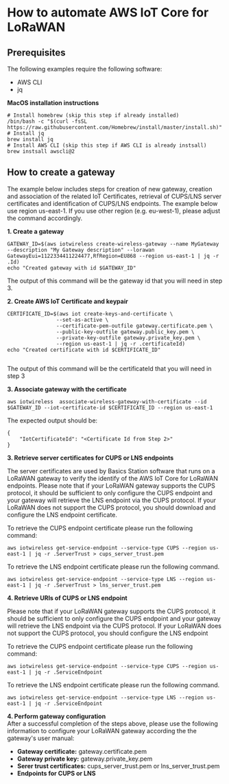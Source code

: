 # How to automate AWS IoT Core for LoRaWAN 
## Prerequisites
The following examples require the following software:
- AWS CLI
- jq

**MacOS installation instructions**

```shell
# Install homebrew (skip this step if already installed)
/bin/bash -c "$(curl -fsSL https://raw.githubusercontent.com/Homebrew/install/master/install.sh)"
# Install jq
brew install jq
# Install AWS CLI (skip this step if AWS CLI is already instsall)
brew instsall awscli@2
```
  

## How to create a gateway
The example below includes steps for creation of new gateway, creation and association of the related IoT Certificates, retrieval of CUPS/LNS server certificates and identification of CUPS/LNS endpoints. The example below use region us-east-1. If you use other region (e.g. eu-west-1), please adjust the command accordingly.

**1. Create a gateway**  

```shell
GATEWAY_ID=$(aws iotwireless create-wireless-gateway --name MyGateway --description "My Gateway description" --lorawan GatewayEui=1122334411224477,RfRegion=EU868 --region us-east-1 | jq -r .Id)
echo "Created gateway with id $GATEWAY_ID"
```

The output of this command will be the gateway id that you will need in step 3.

**2. Create AWS IoT Certificate and keypair**

```shell 
CERTIFICATE_ID=$(aws iot create-keys-and-certificate \
                --set-as-active \
                --certificate-pem-outfile gateway.certificate.pem \
                --public-key-outfile gateway.public_key.pem \
                --private-key-outfile gateway.private_key.pem \
                --region us-east-1 | jq -r .certificateId)
echo "Created certificate with id $CERTIFICATE_ID"                
                                
```

The output of this command will be the certificateId that you will need in step 3

**3. Associate gateway with the certificate**

```shell
aws iotwireless  associate-wireless-gateway-with-certificate --id $GATEWAY_ID --iot-certificate-id $CERTIFICATE_ID --region us-east-1
```

The expected output should be:

```shell
{
    "IotCertificateId": "<Certificate Id from Step 2>"
}
```

**3. Retrieve server certificates for CUPS or LNS endpoints**

The server certificates are used by Basics Station software that runs on a LoRaWAN gateway to verify the identify of the AWS IoT Core for LoRaWAN endpoints. Please note that if your LoRaWAN gateway supports the CUPS protocol, it should be sufficient to only configure the CUPS endpoint and your gateway will retrieve the LNS endpoint via the CUPS protocol. If your LoRaWAN does not support the CUPS protocol, you should download and configure the LNS endpoint certificate.   

To retrieve the CUPS endpoint certificate please run the following command:
```shell  
aws iotwireless get-service-endpoint --service-type CUPS --region us-east-1 | jq -r .ServerTrust > cups_server_trust.pem
```

To retrieve the LNS endpoint certificate please run the following command. 
```shell  
aws iotwireless get-service-endpoint --service-type LNS --region us-east-1 | jq -r .ServerTrust > lns_server_trust.pem
```

**4. Retrieve URIs of CUPS or LNS endpoint**

Please note that if your LoRaWAN gateway supports the CUPS protocol, it should be sufficient to only configure the CUPS endpoint and your gateway will retrieve the LNS endpoint via the CUPS protocol. If your LoRaWAN does not support the CUPS protocol, you should configure the LNS endpoint

To retrieve the CUPS endpoint certificate please run the following command:
```shell  
aws iotwireless get-service-endpoint --service-type CUPS --region us-east-1 | jq -r .ServiceEndpoint 
```

To retrieve the LNS endpoint certificate please run the following command. 
```shell  
aws iotwireless get-service-endpoint --service-type LNS --region us-east-1 | jq -r .ServiceEndpoint 
```


**4. Perform gateway configuration**  
After a successful completion of the steps above, please use the following information to configure your LoRaWAN gateway according the the gateway's user manual:
- **Gateway certificate:** gateway.certificate.pem
- **Gateway private key:** gateway.private_key.pem
- **Serer trust certificates:** cups_server_trust.pem or lns_server_trust.pem
- **Endpoints for CUPS or LNS**